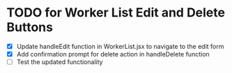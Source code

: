 # TODO for Worker List Edit and Delete Buttons

- [x] Update handleEdit function in WorkerList.jsx to navigate to the edit form
- [x] Add confirmation prompt for delete action in handleDelete function
- [ ] Test the updated functionality
